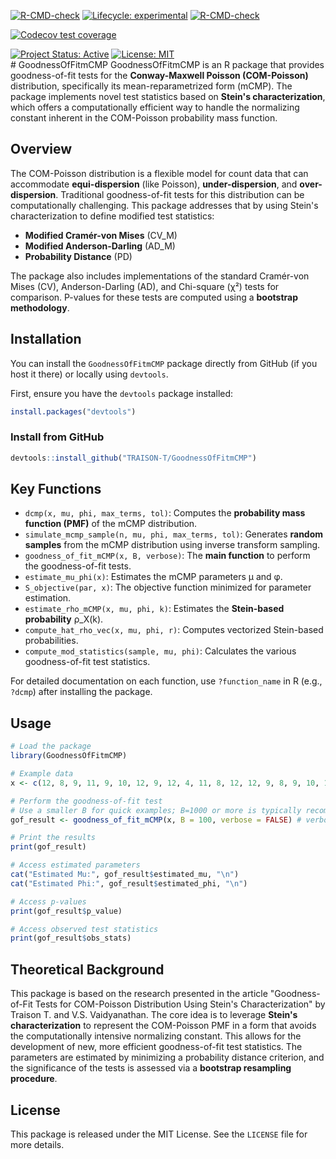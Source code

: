 [![R-CMD-check](https://github.com/TRAISON-T/GoodnessOfFitmCMP/workflows/R-CMD-check/badge.svg)](https://github.com/TRAISON-T/GoodnessOfFitmCMP/actions) [![Lifecycle: experimental](https://img.shields.io/badge/lifecycle-experimental-orange.svg)](https://lifecycle.r-lib.org/articles/stages.html#experimental) <!-- badges: start --> [![R-CMD-check](https://github.com/TRAISON-T/GoodnessOfFitmCMP/actions/workflows/R-CMD-check.yaml/badge.svg)](https://github.com/TRAISON-T/GoodnessOfFitmCMP/actions/workflows/R-CMD-check.yaml) <!-- badges: end --> 
 <!-- badges: start -->
  [![Codecov test coverage](https://codecov.io/gh/TRAISON-T/GoodnessOfFitmCMP/graph/badge.svg)](https://app.codecov.io/gh/TRAISON-T/GoodnessOfFitmCMP)
  <!-- badges: end -->
  [![Project Status: Active](https://www.repostatus.org/badges/latest/active.svg)](https://www.repostatus.org/#active)
  [![License: MIT](https://img.shields.io/badge/License-MIT-yellow.svg)](https://opensource.org/licenses/MIT)\
  \# GoodnessOfFitmCMP
GoodnessOfFitmCMP is an R package that provides goodness-of-fit tests for the **Conway-Maxwell Poisson (COM-Poisson)** distribution, specifically its mean-reparametrized form (mCMP). The package implements novel test statistics based on **Stein's characterization**, which offers a computationally efficient way to handle the normalizing constant inherent in the COM-Poisson probability mass function.

## Overview

The COM-Poisson distribution is a flexible model for count data that can accommodate **equi-dispersion** (like Poisson), **under-dispersion**, and **over-dispersion**. Traditional goodness-of-fit tests for this distribution can be computationally challenging. This package addresses that by using Stein's characterization to define modified test statistics:

-   **Modified Cramér-von Mises** (CV_M)
-   **Modified Anderson-Darling** (AD_M)
-   **Probability Distance** (PD)

The package also includes implementations of the standard Cramér-von Mises (CV), Anderson-Darling (AD), and Chi-square (χ²) tests for comparison. P-values for these tests are computed using a **bootstrap methodology**.

## Installation

You can install the `GoodnessOfFitmCMP` package directly from GitHub (if you host it there) or locally using `devtools`.

First, ensure you have the `devtools` package installed:

``` r
install.packages("devtools")
```

### Install from GitHub

``` r
devtools::install_github("TRAISON-T/GoodnessOfFitmCMP")
```

## Key Functions

-   `dcmp(x, mu, phi, max_terms, tol)`: Computes the **probability mass function (PMF)** of the mCMP distribution.
-   `simulate_mcmp_sample(n, mu, phi, max_terms, tol)`: Generates **random samples** from the mCMP distribution using inverse transform sampling.
-   `goodness_of_fit_mCMP(x, B, verbose)`: The **main function** to perform the goodness-of-fit tests.
-   `estimate_mu_phi(x)`: Estimates the mCMP parameters μ and φ.
-   `S_objective(par, x)`: The objective function minimized for parameter estimation.
-   `estimate_rho_mCMP(x, mu, phi, k)`: Estimates the **Stein-based probability** ρ_X(k).
-   `compute_hat_rho_vec(x, mu, phi, r)`: Computes vectorized Stein-based probabilities.
-   `compute_mod_statistics(sample, mu, phi)`: Calculates the various goodness-of-fit test statistics.

For detailed documentation on each function, use `?function_name` in R (e.g., `?dcmp`) after installing the package.

## Usage

``` r
# Load the package
library(GoodnessOfFitmCMP)

# Example data 
x <- c(12, 8, 9, 11, 9, 10, 12, 9, 12, 4, 11, 8, 12, 12, 9, 8, 9, 10, 15, 11, 14, 11, 9, 7, 15, 11, 13, 9, 15, 8, 7, 11)

# Perform the goodness-of-fit test
# Use a smaller B for quick examples; B=1000 or more is typically recommended for real analysis.
gof_result <- goodness_of_fit_mCMP(x, B = 100, verbose = FALSE) # verbose=FALSE to suppress bootstrap messages

# Print the results
print(gof_result)

# Access estimated parameters
cat("Estimated Mu:", gof_result$estimated_mu, "\n")
cat("Estimated Phi:", gof_result$estimated_phi, "\n")

# Access p-values
print(gof_result$p_value)

# Access observed test statistics
print(gof_result$obs_stats)
```

## Theoretical Background

This package is based on the research presented in the article "Goodness-of-Fit Tests for COM-Poisson Distribution Using Stein's Characterization" by Traison T. and V.S. Vaidyanathan. The core idea is to leverage **Stein's characterization** to represent the COM-Poisson PMF in a form that avoids the computationally intensive normalizing constant. This allows for the development of new, more efficient goodness-of-fit test statistics. The parameters are estimated by minimizing a probability distance criterion, and the significance of the tests is assessed via a **bootstrap resampling procedure**.

## License

This package is released under the MIT License. See the `LICENSE` file for more details.
